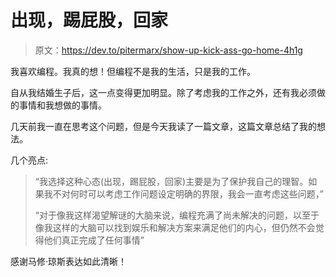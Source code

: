 # 出现，踢屁股，回家

> 原文：<https://dev.to/pitermarx/show-up-kick-ass-go-home-4h1g>

我喜欢编程。我真的想！但编程不是我的生活，只是我的工作。

自从我结婚生子后，这一点变得更加明显。除了考虑我的工作之外，还有我必须做的事情和我想做的事情。

几天前我一直在思考这个问题，但是今天我读了一篇文章，这篇文章总结了我的想法。

几个亮点:

> “我选择这种心态(出现，踢屁股，回家)主要是为了保护我自己的理智。如果我不对何时可以考虑工作问题设定明确的界限，我会一直考虑这些问题，”
> 
> “对于像我这样渴望解谜的大脑来说，编程充满了尚未解决的问题，以至于像我这样的大脑可以找到娱乐和解决方案来满足他们的内心，但仍然不会觉得他们真正完成了任何事情”

感谢马修·琼斯表达如此清晰！